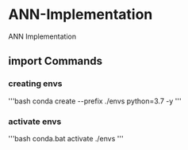 # ANN-Implementation
ANN Implementation


## import Commands

### creating envs

'''bash
conda create --prefix ./envs python=3.7 -y
'''

### activate envs

'''bash
conda.bat activate ./envs
'''